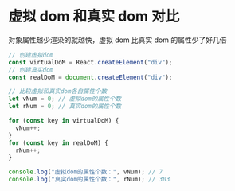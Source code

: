 # 虚拟 dom 和真实 dom 对比

对象属性越少渲染的就越快，虚拟 dom 比真实 dom 的属性少了好几倍

```js
// 创建虚拟dom
const virtualDoM = React.createElement("div");
// 创建真实dom
const realDoM = document.createElement("div");

// 比较虚拟和真实dom各自属性个数
let vNum = 0; // 虚拟dom的属性个数
let rNum = 0; // 真实dom的属性个数

for (const key in virtualDoM) {
  vNum++;
}
for (const key in realDoM) {
  rNum++;
}

console.log("虚拟dom的属性个数：", vNum); // 7
console.log("真实dom的属性个数：", rNum); // 303
```
